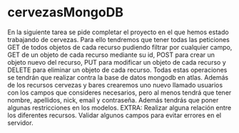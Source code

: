 # cervezasMongoDB

En la siguiente tarea se pide completar el proyecto en el que hemos estado trabajando de cervezas. Para ello tendremos que tener todas las peticiones GET de todos objetos de cada recurso pudiendo filtrar por cualquier campo, GET de un objeto de cada recurso mediante su id, POST para crear un objeto nuevo del recurso, PUT para modificar un objeto de cada recurso y DELETE para eliminar un objeto de cada recurso. Todas estas operaciones se tendrán que realizar contra la base de datos mongodb en atlas. Además de los recursos cervezas y bares crearemos uno nuevo llamado usuarios con los campos que consideres necesarios, pero al menos tendrá que tener nombre, apellidos, nick, email y contraseña. Además tendrás que poner algunas restricciones en los modelos. EXTRA: Realizar alguna relación entre los diferentes recursos. Validar algunos campos para evitar errores en el servidor.